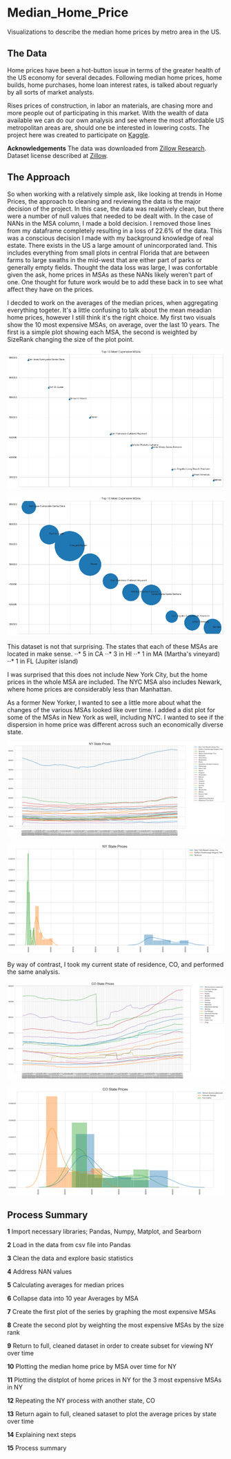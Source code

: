 # Median_Home_Price
Visualizations to describe the median home prices by metro area in the US. 

## The Data

Home prices have been a hot-button issue in terms of the greater health of the US economy for several decades.  Following median home prices, home builds, home purchases, home loan interest rates, is talked about reguarly by all sorts of market analysts.  

Rises prices of construction, in labor an materials, are chasing more and more people out of participating in this market.  With the wealth of data available we can do our own analysis and see where the most affordable US metropolitan areas are, should one be interested in lowering costs.  The project here was created to participate on [Kaggle](https://www.kaggle.com/paultimothymooney/zillow-house-price-data).

__Acknowledgements__
The data was downloaded from [Zillow Research](https://www.zillow.com/research/data/). Dataset license described at [Zillow](https://www.zillow.com/research/data/).

## The Approach

So when working with a relatively simple ask, like looking at trends in Home Prices, the approach to cleaning and reviewing the data is the major decision of the project.  In this case, the data was realatively clean, but there were a number of null values that needed to be dealt with.  In the case of NANs in the MSA column, I made a bold decision.  I removed those lines from my dataframe completely resulting in a loss of 22.6% of the data.  This was a conscious decision I made with my background knowledge of real estate.  There exists in the US a large amount of unincorporated land.  This includes everything from small plots in central Florida that are between farms to large swaths in the mid-west that are either part of parks or generally empty fields.  Thought the data loss was large, I was confortable given the ask, home prices in MSAs as these NANs likely weren't part of one.  One thought for future work would be to add these back in to see what affect they have on the prices.

I decded to work on the averages of the median prices, when aggregating everything togeter.  It's a little confusing to talk about the mean meadian home prices, however I still think it's the right choice. My first two visuals show the 10 most expensive MSAs, on average, over the last 10 years.  The first is a simple plot showing each MSA, the second is weighted by SizeRank changing the size of the plot point.

![Most Expensive MSAs](https://github.com/MissAle17/Median_Home_Price/blob/master/images/most%20exp.png)

![Weighted Most Expensive MSAs](https://github.com/MissAle17/Median_Home_Price/blob/master/images/most%20exp%20w.png)

This dataset is not that surprising. The states that each of these MSAs are located in make sense.
⋅⋅* 5 in CA
⋅⋅* 3 in HI
⋅⋅* 1 in MA (Martha's vineyard)
⋅⋅* 1 in FL (Jupiter island)

I was surprised that this does not include New York City, but the home prices in the whole MSA are included. The NYC MSA also includes Newark, where home prices are considerably less than Manhattan.

As a former New Yorker, I wanted to see a little more about what the changes of the various MSAs looked like over time.  I added a dist plot for some of the MSAs in New York as well, including NYC.  I wanted to see if the dispersion in home price was different across such an economically diverse state.  

![NYS over time](https://github.com/MissAle17/Median_Home_Price/blob/master/images/NYS%20prices.png)


![NYS Displot](https://github.com/MissAle17/Median_Home_Price/blob/master/images/NYS%20dist.png)


By way of contrast, I took my current state of residence, CO, and performed the same analysis.

![CO over time](https://github.com/MissAle17/Median_Home_Price/blob/master/images/CO%20prices.png)


![CO Displot](https://github.com/MissAle17/Median_Home_Price/blob/master/images/CO%20dist.png)


## Process Summary

__1__ Import necessary libraries; Pandas, Numpy, Matplot, and Searborn

__2__ Load in the data from csv file into Pandas

__3__ Clean the data and explore basic statistics

__4__ Address NAN values

__5__ Calculating averages for median prices

__6__ Collapse data into 10 year Averages by MSA

__7__ Create the first plot of the series by graphing the most expensive MSAs

__8__ Create the second plot by weighting the most expensive MSAs by the size rank

__9__ Return to full, cleaned dataset in order to create subset for viewing NY over time

__10__ Plotting the median home price by MSA over time for NY

__11__ Plotting the distplot of home prices in NY for the 3 most expensive MSAs in NY

__12__ Repeating the NY process with another state, CO

__13__ Return again to full, cleaned sataset to plot the average prices by state over time

__14__ Explaining next steps

__15__ Process summary


